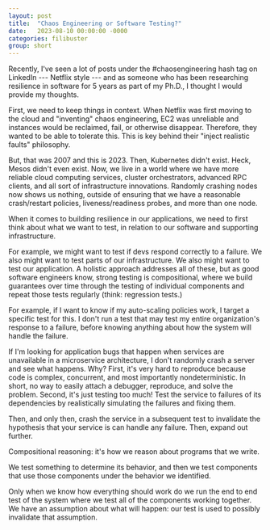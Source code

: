 ```yaml
---
layout: post
title:  "Chaos Engineering or Software Testing?"
date:   2023-08-10 00:00:00 -0000
categories: filibuster
group: short
---
```


Recently, I've seen a lot of posts under the #chaosengineering hash tag on LinkedIn --- Netflix style --- and as someone who has been researching resilience in software for 5 years as part of my Ph.D., I thought I would provide my thoughts.

First, we need to keep things in context. When Netflix was first moving to the cloud and "inventing" chaos engineering, EC2 was unreliable and instances would be reclaimed, fail, or otherwise disappear. Therefore, they wanted to be able to tolerate this. This is key behind their "inject realistic faults" philosophy.

But, that was 2007 and this is 2023. Then, Kubernetes didn't exist. Heck, Mesos didn't even exist. Now, we live in a world where we have more reliable cloud computing services, cluster orchestrators, advanced RPC clients, and all sort of infrastructure innovations. Randomly crashing nodes now shows us nothing, outside of ensuring that we have a reasonable crash/restart policies, liveness/readiness probes, and more than one node.

When it comes to building resilience in our applications, we need to first think about what we want to test, in relation to our software and supporting infrastructure.

For example, we might want to test if devs respond correctly to a failure. We also might want to test parts of our infrastructure. We also might want to test our application. A holistic approach addresses all of these, but as good software engineers know, strong testing is compositional, where we build guarantees over time through the testing of individual components and repeat those tests regularly (think: regression tests.)

For example, if I want to know if my auto-scaling policies work, I target a specific test for this. I don't run a test that may test my entire organization's response to a failure, before knowing anything about how the system will handle the failure.

If I'm looking for application bugs that happen when services are unavailable in a microservice architecture, I don't randomly crash a server and see what happens. Why? First, it's very hard to reproduce because code is complex, concurrent, and most importantly nondeterministic. In short, no way to easily attach a debugger, reproduce, and solve the problem. Second, it's just testing too much! Test the service to failures of its dependencies by realistically simulating the failures and fixing them.

Then, and only then, crash the service in a subsequent test to invalidate the hypothesis that your service is can handle any failure. Then, expand out further.

Compositional reasoning: it's how we reason about programs that we write.

We test something to determine its behavior, and then we test components that use those components under the behavior we identified.

Only when we know how everything should work do we run the end to end test of the system where we test all of the components working together. We have an assumption about what will happen: our test is used to possibly invalidate that assumption.